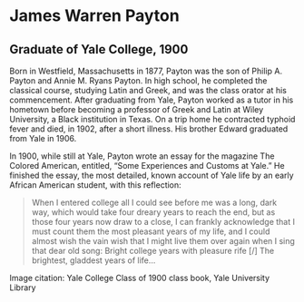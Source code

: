 # James Warren Payton
## Graduate of Yale College, 1900
Born in Westfield, Massachusetts in 1877, Payton was the son of Philip A. Payton and Annie M. Ryans Payton. In high school, he completed the classical course, studying Latin and Greek, and was the class orator at his commencement. After graduating from Yale, Payton worked as a tutor in his hometown before becoming a professor of Greek and Latin at Wiley University, a Black institution in Texas. On a trip home he contracted typhoid fever and died, in 1902, after a short illness. His brother Edward graduated from Yale in 1906. 

In 1900, while still at Yale, Payton wrote an essay for the magazine The Colored American, entitled, “Some Experiences and Customs at Yale.” He finished the essay, the most detailed, known account of Yale life by an early African American student, with this reflection: 
>When I entered college all I could see before me was a long, dark way, which would take four dreary years to reach the end, but as those four years now draw to a close, I can frankly acknowledge that I must count them the most pleasant years of my life, and I could almost wish the vain wish that I might live them over again when I sing that dear old song: Bright college years with pleasure rife [/] The brightest, gladdest years of life…

Image citation: Yale College Class of 1900 class book, Yale University Library
